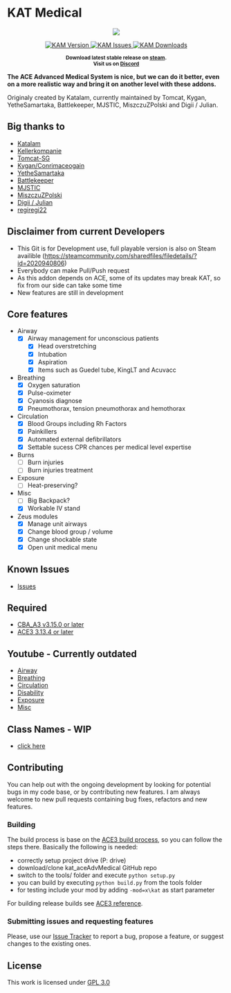 # KAT Medical

<p align="center">
    <img src="https://raw.githubusercontent.com/Tomcat-SG/KAM/master/logo.jpg">
</p>

<p align="center">
    <a href="https://github.com/Tomcat-SG/KAM/releases/latest">
        <img src="https://img.shields.io/badge/Version-2.0-blue.svg?style=flat-square" alt="KAM Version">
    </a>
    <a href="https://github.com/Tomcat-SG/KAM/issues">
        <img src="https://img.shields.io/github/issues-raw/Tomcat-SG/KAM.svg?style=flat-square&label=Issues" alt="KAM Issues">
    </a>
    <a href="https://github.com/Tomcat-SG/KAM/releases/latest">
        <img src="https://img.shields.io/github/downloads/Tomcat-SG/KAM/total.svg?style=flat-square&label=Downloads" alt="KAM Downloads">
    </a>
</p>

<p align="center">
    <sup><strong>Download latest stable release on <a href="https://steamcommunity.com/sharedfiles/filedetails/?id=2020940806">steam</a>.<br/>
    Visit us on <a href="https://discord.gg/HbA93HK">Discord</a></strong></sup>
</p>


**The ACE Advanced Medical System is nice, but we can do it better, even on a more realistic way and bring it on another level with these addons.**

Originaly created by Katalam, currently maintained by Tomcat, Kygan, YetheSamartaka, Battlekeeper, MJSTIC, MiszczuZPolski and Digii / Julian.

## Big thanks to

- [Katalam](https://github.com/Katalam)
- [Kellerkompanie](http://kellerkompanie.com/)
- [Tomcat-SG](https://github.com/Tomcat-SG)
- [Kygan/Conrimaceogain](https://github.com/Conrimaceogain)
- [YetheSamartaka](https://github.com/YetheSamartaka)
- [Battlekeeper](https://github.com/Battlekeeper)
- [MJSTIC](https://github.com/mazinskihenry)
- [MiszczuZPolski](https://github.com/MiszczuZPolski)
- [Digii / Julian](https://github.com/AtrixZockt)
- [regiregi22](https://github.com/regiregi22)

## Disclaimer from current Developers

- This Git is for Development use, full playable version is also on Steam availible (https://steamcommunity.com/sharedfiles/filedetails/?id=2020940806)
- Everybody can make Pull/Push request
- As this addon depends on ACE, some of its updates may break KAT, so fix from our side can take some time
- New features are still in development

## Core features

- Airway
  - [x] Airway management for unconscious patients
    - [x] Head overstretching
    - [x] Intubation
    - [x] Aspiration
    - [x] Items such as Guedel tube, KingLT and Acuvacc
- Breathing
  - [x] Oxygen saturation
  - [x] Pulse-oximeter
  - [x] Cyanosis diagnose
  - [x] Pneumothorax, tension pneumothorax and hemothorax
- Circulation
  - [x] Blood Groups including Rh Factors
  - [x] Painkillers
  - [x] Automated external defibrillators
  - [x] Settable sucess CPR chances per medical level expertise
- Burns
  - [ ] Burn injuries
  - [ ] Burn injuries treatment
- Exposure
  - [ ] Heat-preserving?
- Misc
  - [ ] Big Backpack?
  - [x] Workable IV stand
- Zeus modules
  - [x] Manage unit airways
  - [x] Change blood group / volume
  - [x] Change shockable state
  - [x] Open unit medical menu

## Known Issues

- [Issues](https://github.com/Tomcat-SG/KAM/issues)

## Required

- [CBA_A3 v3.15.0 or later](https://steamcommunity.com/sharedfiles/filedetails/?id=450814997)
- [ACE3 3.13.4 or later](https://steamcommunity.com/sharedfiles/filedetails/?id=463939057)

## Youtube - Currently outdated

- [Airway](https://youtu.be/V0csFQ1PLIw)
- [Breathing](abc)
- [Circulation](abc)
- [Disability](abc)
- [Exposure](abc)
- [Misc](abc)

## Class Names - WIP

- [click here](https://github.com/Tomcat-SG/KAM/wiki/Classnames)

## Contributing

You can help out with the ongoing development by looking for potential bugs in my code base, or by contributing new features. I am always welcome to new pull requests containing bug fixes, refactors and new features.

### Building

The build process is base on the [ACE3 build process](https://ace3mod.com/wiki/development/setting-up-the-development-environment.html), so you can follow the steps there. Basically the following is needed:

- correctly setup project drive (P: drive)
- download/clone kat_aceAdvMedical GitHub repo
- switch to the tools/ folder and execute ```python setup.py```
- you can build by executing ```python build.py``` from the tools folder
- for testing include your mod by adding ```-mod=x\kat``` as start parameter

For building release builds see [ACE3 reference](https://ace3mod.com/wiki/development/setting-up-the-development-environment.html).

### Submitting issues and requesting features

Please, use our [Issue Tracker](https://github.com/Tomcat-SG/KAM/issues) to report a bug, propose a feature, or suggest changes to the existing ones.

## License

This work is licensed under [GPL 3.0](https://www.gnu.org/licenses/gpl-3.0.html)
